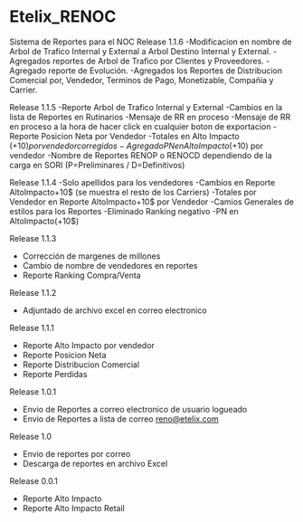 Etelix_RENOC
============

Sistema de Reportes para el NOC
Release 1.1.6
-Modificacion en nombre de Arbol de Trafico Internal y External a Arbol Destino Internal y External.
-Agregados reportes de Arbol de Trafico por Clientes y Proveedores.
-Agregado reporte de Evolución.
-Agregados los Reportes de Distribucion Comercial por, Vendedor, Terminos de Pago, Monetizable, Compañia y Carrier.

Release 1.1.5
-Reporte Arbol de Trafico Internal y External
-Cambios en la lista de Reportes en Rutinarios
-Mensaje de RR en proceso
-Mensaje de RR en proceso a la hora de hacer click en cualquier boton de exportacion
-Reporte Posicion Neta por Vendedor
-Totales en Alto Impacto (+10$) por vendedor corregidos
-Agregado PN en Alto Impacto (+10$) por vendedor
-Nombre de Reportes RENOP o RENOCD dependiendo de la carga en SORI (P=Preliminares / D=Definitivos)

Release 1.1.4
-Solo apellidos para los vendedores
-Cambios en Reporte AltoImpacto+10$ (se muestra el resto de los Carriers)
-Totales por Vendedor en Reporte AltoImpacto+10$ por Vendedor
-Camios Generales de estilos para los Reportes
-Eliminado Ranking negativo
-PN en AltoImpacto(+10$)

Release 1.1.3
- Corrección de margenes de millones
- Cambio de nombre de vendedores en reportes
- Reporte Ranking Compra/Venta

Release 1.1.2
- Adjuntado de archivo excel en correo electronico

Release 1.1.1
- Reporte Alto Impacto por vendedor
- Reporte Posicion Neta
- Reporte Distribucion Comercial
- Reporte Perdidas

Release 1.0.1
- Envio de Reportes a correo electronico de usuario logueado
- Envio de Reportes a lista de correo reno@etelix.com

Release 1.0
- Envio de reportes por correo
- Descarga de reportes en archivo Excel

Release 0.0.1
- Reporte Alto Impacto
- Reporte Alto Impacto Retail
